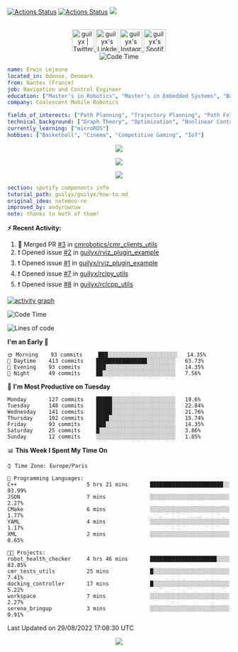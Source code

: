 [![Actions Status](https://github.com/guilyx/guilyx/workflows/wakatime-stats/badge.svg)](https://github.com/guilyx/guilyx/actions)
[![Actions Status](https://github.com/guilyx/guilyx/workflows/update-gh-activity/badge.svg)](https://github.com/guilyx/guilyx/actions)
![](https://visitor-badge.glitch.me/badge?page_id=guilyx.guilyx)

<p align="center">
<br/>
<a href="https://twitter.com/nthofhisname">
  <img alt="guilyx | Twitter" width="50px" src="https://user-images.githubusercontent.com/43545812/144034996-602b144a-16e1-41cc-99e7-c6040b20dcaf.png"/>
</a>
<a href="https://www.linkedin.com/in/erwinlejeune-lkn">
  <img alt="guilyx's LinkdeIN" width="50px" src="https://user-images.githubusercontent.com/43545812/144035037-0f415fc7-9f96-4517-a370-ccc6e78a714b.png" />
</a>
<a href="https://www.instagram.com/nthofhisname">
  <img alt="guilyx's Instagram" width="50px" src="https://user-images.githubusercontent.com/43545812/144035088-0dfb165f-8fe0-4d13-896c-876c29d2b128.png" />
</a>
<a href="https://open.spotify.com/user/11147618695?si=zZFn6uAGRLyoU02lsG50GA">
  <img alt="guilyx's Spotify" width="50px" src="https://user-images.githubusercontent.com/43545812/144035120-1ad5169b-91c7-4078-bef9-6a82c733f373.png" />
</a>
<br>
<img alt="Code Time" src="https://img.shields.io/endpoint?style=flat&url=https://codetime-api.datreks.com/badge/1615?logoColor=white%26project=%26recentMS=0%26showProject=false" />
</p>

```yaml
name: Erwin Lejeune
located_in: Odense, Denmark
from: Nantes (France)
job: Navigation and Control Engineer
education: ["Master's in Robotics", "Master's in Embedded Systems", "Bachelor's in Electronics"]
company: Coalescent Mobile Robotics

fields_of_interests: ["Path Planning", "Trajectory Planning", "Path Following", "Behaviour Planning", "Localization", "Sensor Fusion", "Embedded Systems"]
technical_background: ["Graph Theory", "Optimization", "Nonlinear Control", "Real-Time Systems", "Automated Planning"]
currently_learning: ["microROS"]
hobbies: ["Basketball", "Cinema", "Competitive Gaming", "IoT"]
```

<p align="center">
  <img alig src="https://github-profile-trophy.vercel.app/?username=guilyx&column=6&rank=SSS,SS,S,AAA,AA,A,B,C" />
</p>

<p align="center">
  <a href="https://spotify-github-profile.vercel.app/api/view?uid=11147618695&redirect=true">
    <img src="https://spotify-github-profile.vercel.app/api/view?uid=11147618695&cover_image=true&theme=default&bar_color=e3e3e3&bar_color_cover=true">
  </a>
</p>

<p align="center">
  <img src="https://guilyx.vercel.app/api/top-played">
</p>
 
```yaml
section: spotify components info
tutorial_path: guilyx/guilyx/how-to.md
original_idea: natemoo-re
improved_by: andyruwruw
note: thanks to both of them!
```


**:zap: Recent Activity:**

<!--START_SECTION:activity-->
1. 🎉 Merged PR [#3](https://github.com/cmrobotics/cmr_clients_utils/pull/3) in [cmrobotics/cmr_clients_utils](https://github.com/cmrobotics/cmr_clients_utils)
2. ❗️ Opened issue [#2](https://github.com/guilyx/rviz_plugin_example/issues/2) in [guilyx/rviz_plugin_example](https://github.com/guilyx/rviz_plugin_example)
3. ❗️ Opened issue [#1](https://github.com/guilyx/rviz_plugin_example/issues/1) in [guilyx/rviz_plugin_example](https://github.com/guilyx/rviz_plugin_example)
4. ❗️ Opened issue [#7](https://github.com/guilyx/rclpy_utils/issues/7) in [guilyx/rclpy_utils](https://github.com/guilyx/rclpy_utils)
5. ❗️ Opened issue [#8](https://github.com/guilyx/rclcpp_utils/issues/8) in [guilyx/rclcpp_utils](https://github.com/guilyx/rclcpp_utils)
<!--END_SECTION:activity-->

[![activity graph](https://activity-graph.herokuapp.com/graph?username=guilyx&custom_title=Erwin's%20activity%20graph&theme=github-light&hide_border=true)](https://github.com/ashutosh00710/github-readme-activity-graph)

<!--START_SECTION:waka-->
![Code Time](http://img.shields.io/badge/Code%20Time-760%20hrs%2024%20mins-blue)

![Lines of code](https://img.shields.io/badge/From%20Hello%20World%20I%27ve%20Written-293%20Thousand%20lines%20of%20code-blue)

**I'm an Early 🐤** 

```text
🌞 Morning    93 commits     ███░░░░░░░░░░░░░░░░░░░░░░   14.35% 
🌆 Daytime    413 commits    ████████████████░░░░░░░░░   63.73% 
🌃 Evening    93 commits     ███░░░░░░░░░░░░░░░░░░░░░░   14.35% 
🌙 Night      49 commits     ██░░░░░░░░░░░░░░░░░░░░░░░   7.56%

```
📅 **I'm Most Productive on Tuesday** 

```text
Monday       127 commits    █████░░░░░░░░░░░░░░░░░░░░   19.6% 
Tuesday      148 commits    █████░░░░░░░░░░░░░░░░░░░░   22.84% 
Wednesday    141 commits    █████░░░░░░░░░░░░░░░░░░░░   21.76% 
Thursday     102 commits    ████░░░░░░░░░░░░░░░░░░░░░   15.74% 
Friday       93 commits     ███░░░░░░░░░░░░░░░░░░░░░░   14.35% 
Saturday     25 commits     █░░░░░░░░░░░░░░░░░░░░░░░░   3.86% 
Sunday       12 commits     ░░░░░░░░░░░░░░░░░░░░░░░░░   1.85%

```


📊 **This Week I Spent My Time On** 

```text
⌚︎ Time Zone: Europe/Paris

💬 Programming Languages: 
C++                      5 hrs 21 mins       ███████████████████████░░   93.99% 
JSON                     7 mins              ░░░░░░░░░░░░░░░░░░░░░░░░░   2.27% 
CMake                    6 mins              ░░░░░░░░░░░░░░░░░░░░░░░░░   1.77% 
YAML                     4 mins              ░░░░░░░░░░░░░░░░░░░░░░░░░   1.17% 
XML                      2 mins              ░░░░░░░░░░░░░░░░░░░░░░░░░   0.65%

🐱‍💻 Projects: 
robot_health_checker     4 hrs 46 mins       █████████████████████░░░░   83.85% 
cmr_tests_utils          25 mins             █░░░░░░░░░░░░░░░░░░░░░░░░   7.41% 
docking_controller       17 mins             █░░░░░░░░░░░░░░░░░░░░░░░░   5.22% 
workspace                7 mins              ░░░░░░░░░░░░░░░░░░░░░░░░░   2.27% 
serena_bringup           3 mins              ░░░░░░░░░░░░░░░░░░░░░░░░░   0.91%

```


 Last Updated on 29/08/2022 17:08:30 UTC
<!--END_SECTION:waka-->

<p align="center">
  <img src="https://capsule-render.vercel.app/api?type=waving&color=gradient&height=60&section=footer"/>
</p>
